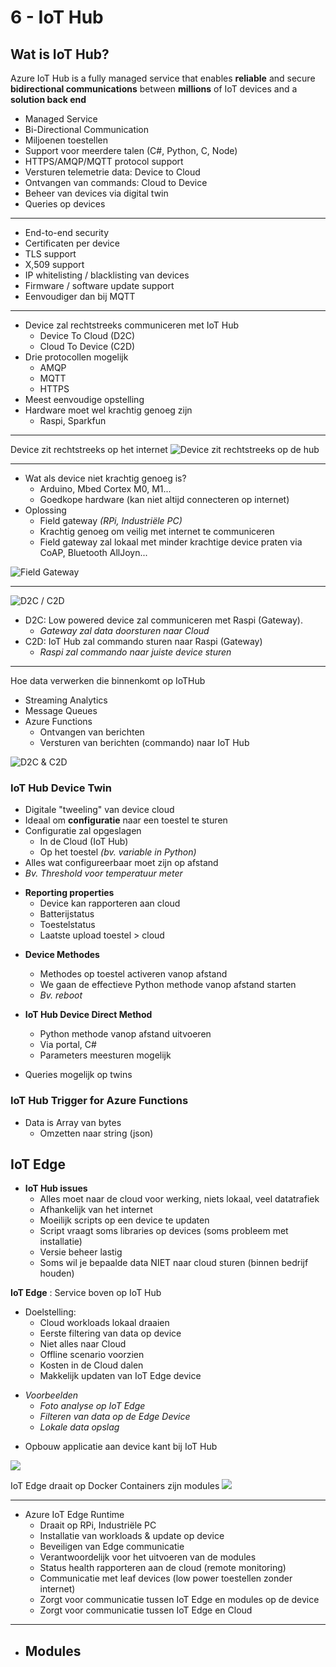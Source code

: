 # 6 - IoT Hub
## Wat is IoT Hub?
Azure IoT Hub is a fully managed service that enables **reliable** and secure **bidirectional communications** between **millions** of IoT devices and a **solution back end**

- Managed Service
- Bi-Directional Communication
- Miljoenen toestellen
- Support voor meerdere talen (C#, Python, C, Node)
- HTTPS/AMQP/MQTT protocol support
- Versturen telemetrie data: Device to Cloud
- Ontvangen van commands: Cloud to Device
- Beheer van devices via digital twin
- Queries op devices
---
- End-to-end security
- Certificaten per device
- TLS support
- X,509 support
- IP whitelisting / blacklisting van devices
- Firmware / software update support
- Eenvoudiger dan bij MQTT
---
- Device zal rechtstreeks communiceren met IoT Hub
  - Device To Cloud (D2C)
  - Cloud To Device (C2D)
- Drie protocollen mogelijk
  - AMQP
  - MQTT
  - HTTPS
- Meest eenvoudige opstelling
- Hardware moet wel krachtig genoeg zijn
  - Raspi, Sparkfun
---
Device zit rechtstreeks op het internet
![Device zit rechtstreeks op de hub](https://i.imgur.com/YAc8Pv8.png)

---
- Wat als device niet krachtig genoeg is?
  - Arduino, Mbed Cortex M0, M1...
  - Goedkope hardware (kan niet altijd connecteren op internet)
- Oplossing
  - Field gateway *(RPi, Industriële PC)*
  - Krachtig genoeg om veilig met internet te communiceren
  - Field gateway zal lokaal met minder krachtige device praten via CoAP, Bluetooth AllJoyn...

![Field Gateway](https://i.imgur.com/sqMdoWf.png)

---
![D2C / C2D](https://i.imgur.com/3RQXsex.png)
- D2C: Low powered device zal communiceren met Raspi (Gateway).
  - *Gateway zal data doorsturen naar Cloud*
- C2D: IoT Hub zal commando sturen naar Raspi (Gateway)
  - *Raspi zal commando naar juiste device sturen*
---
Hoe data verwerken die binnenkomt op IoTHub
- Streaming Analytics
- Message Queues
- Azure Functions
  - Ontvangen van berichten
  - Versturen van berichten (commando) naar IoT Hub

![D2C & C2D](https://i.imgur.com/8TP56YF.png)

### IoT Hub Device Twin
- Digitale "tweeling" van device cloud
- Ideaal om **configuratie** naar een toestel te sturen
- Configuratie zal opgeslagen
  - In de Cloud (IoT Hub)
  - Op het toestel *(bv. variable in Python)*
- Alles wat configureerbaar moet zijn op afstand
- *Bv. Threshold voor temperatuur meter*

+ **Reporting properties**
  + Device kan rapporteren aan cloud
  + Batterijstatus
  + Toestelstatus
  + Laatste upload toestel > cloud

- **Device Methodes**
  - Methodes op toestel activeren vanop afstand
  - We gaan de effectieve Python methode vanop afstand starten
  - *Bv. reboot*

- **IoT Hub Device Direct Method**
  - Python methode vanop afstand uitvoeren
  - Via portal, C#
  - Parameters meesturen mogelijk

+ Queries mogelijk op twins

### IoT Hub Trigger for Azure Functions

- Data is Array van bytes
  - Omzetten naar string (json)

## IoT Edge
- **IoT Hub issues**
  - Alles moet naar de cloud voor werking, niets lokaal, veel datatrafiek
  - Afhankelijk van het internet
  - Moeilijk scripts op een device te updaten
  - Script vraagt soms libraries op devices (soms probleem met installatie)
  - Versie beheer lastig
  - Soms wil je bepaalde data NIET naar cloud sturen (binnen bedrijf houden)

**IoT Edge**
: Service boven op IoT Hub
+ Doelstelling:
  + Cloud workloads lokaal draaien
  + Eerste filtering van data op device
  + Niet alles naar Cloud
  + Offline scenario voorzien
  + Kosten in de Cloud dalen
  + Makkelijk updaten van IoT Edge device

- *Voorbeelden*
  - *Foto analyse op IoT Edge*
  - *Filteren van data op de Edge Device*
  - *Lokale data opslag*

+ Opbouw applicatie aan device kant bij IoT Hub

![](https://i.imgur.com/SVqw513.png)

IoT Edge draait op Docker Containers zijn modules
![](https://i.imgur.com/90hvUbB.png)

---
- Azure IoT Edge Runtime
  - Draait op RPi, Industriële PC
  - Installatie van workloads & update op device
  - Beveiligen van Edge communicatie
  - Verantwoordelijk voor het uitvoeren van de modules
  - Status health rapporteren aan de cloud (remote monitoring)
  - Communicatie met leaf devices (low power toestellen zonder internet)
  - Zorgt voor communicatie tussen IoT Edge en modules op de device
  - Zorgt voor communicatie tussen IoT Edge en Cloud

---
- Modules
  - 
<!--stackedit_data:
eyJoaXN0b3J5IjpbOTQ5NTI4MTk5LDEwOTUzODgwMzcsLTIxMD
k5NDA3MzYsLTE4ODMxMDQxMjMsLTg4NTQ3NjMzNCwzOTk0NTI3
NDgsMjA0MjMyNDQ1Nyw5MTkwNTM3NDEsMTY1NzY1MDQyMyw4ND
kwODYyMjksMjAzMTM5MTMxNSwtMTI5MDQ5OTM5MiwxNTU1NDg3
OTg1LC0xMjMxMDkyNjczXX0=
-->